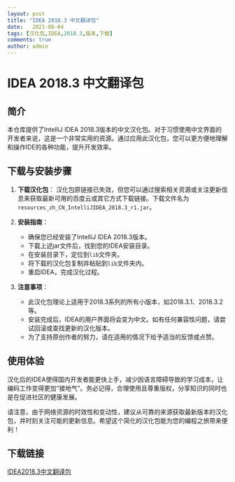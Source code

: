 ```yaml
---
layout: post
title: "IDEA 2018.3 中文翻译包"
date:   2021-06-04
tags: [汉化包,IDEA,2018.3,版本,下载]
comments: true
author: admin
---
```

# IDEA 2018.3 中文翻译包

## 简介
本仓库提供了IntelliJ IDEA 2018.3版本的中文汉化包。对于习惯使用中文界面的开发者来说，这是一个非常实用的资源。通过应用此汉化包，您可以更方便地理解和操作IDE的各种功能，提升开发效率。

## 下载与安装步骤

1. **下载汉化包**：
   汉化包原链接已失效，但您可以通过搜索相关资源或关注更新信息来获取最新可用的百度云或其它方式下载链接。下载文件名为`resources_zh_CN_IntelliJIDEA_2018.3_r1.jar`。

2. **安装指南**：
   - 确保您已经安装了IntelliJ IDEA 2018.3版本。
   - 下载上述jar文件后，找到您的IDEA安装目录。
   - 在安装目录下，定位到`lib`文件夹。
   - 将下载的汉化包复制并粘贴到`lib`文件夹内。
   - 重启IDEA，完成汉化过程。

3. **注意事项**：
   - 此汉化包理论上适用于2018.3系列的所有小版本，如2018.3.1、2018.3.2等。
   - 安装完成后，IDEA的用户界面将会变为中文。如有任何兼容性问题，请尝试回滚或查找更新的汉化版本。
   - 为了支持原创作者的努力，请在适用的情况下给予适当的反馈或点赞。

## 使用体验
汉化后的IDEA使得国内开发者能更快上手，减少因语言障碍导致的学习成本，让编码工作变得更加“接地气”。务必记得，合理使用且尊重版权，分享知识的同时也是在促进社区的健康发展。

请注意，由于网络资源的时效性和变动性，建议从可靠的来源获取最新版本的汉化包，并时刻关注可能的更新信息。希望这个简化的汉化包能为您的编程之旅带来便利！

## 下载链接

[IDEA2018.3中文翻译包](https://pan.quark.cn/s/c935792893ce)